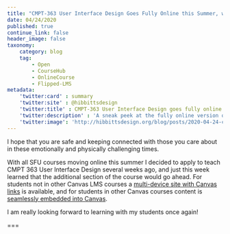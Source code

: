 ```yaml
---
title: "CMPT-363 User Interface Design Goes Fully Online this Summer, with Grav Open Course Hub"
date: 04/24/2020
published: true
continue_link: false
header_image: false
taxonomy:
    category: blog
    tag:
        - Open
        - CourseHub
        - OnlineCourse
        - Flipped-LMS
metadata:
    'twitter:card' : summary
    'twitter:site' : @hibbittsdesign
    'twitter:title' : CMPT-363 User Interface Design goes fully online this summer, with Grav Open Course Hub
    'twitter:description' : 'A sneak peek at the fully online version of CMPT-363 using the Grav Open Course Hub'
    'twitter:image': 'http://hibbittsdesign.org/blog/posts/2020-04-24-cmpt-363-goes-fully-online-this-summer/screenshot.png'
---
```


I hope that you are safe and keeping connected with those you care about in these emotionally and physically challenging times.

With all SFU courses moving online this summer I decided to apply to teach CMPT 363 User Interface Design several weeks ago, and just this week learned that the additional section of the course would go ahead. For students not in other Canvas LMS courses a [multi-device site with Canvas links](https://paulhibbitts.net/cmpt-363/202/home) is available, and for students in other Canvas courses content is [seamlessly embedded into Canvas](https://canvas.sfu.ca/courses/53207).

I am really looking forward to learning with my students once again!

===
